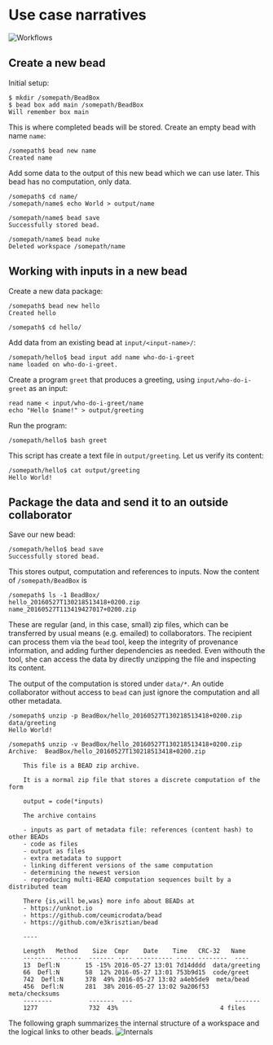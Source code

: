 # Use case narratives

![Workflows](https://raw.githubusercontent.com/ceumicrodata/bead/master/doc/workflows.png)

## Create a new bead

Initial setup:
```shell
$ mkdir /somepath/BeadBox
$ bead box add main /somepath/BeadBox
Will remember box main
```
This is where completed beads will be stored. Create an empty bead with name `name`:

    /somepath$ bead new name
    Created name
    
Add some data to the output of this new bead which we can use later. This bead has no computation, only data.

    /somepath$ cd name/
    /somepath/name$ echo World > output/name
    
    /somepath/name$ bead save
    Successfully stored bead.
    
    /somepath/name$ bead nuke
    Deleted workspace /somepath/name

## Working with inputs in a new bead 

Create a new data package:

    /somepath$ bead new hello
    Created hello

    /somepath$ cd hello/

Add data from an existing bead at `input/<input-name>/`:

    /somepath/hello$ bead input add name who-do-i-greet
    name loaded on who-do-i-greet.

Create a program `greet` that produces a greeting, using `input/who-do-i-greet` as an input:

    read name < input/who-do-i-greet/name
    echo "Hello $name!" > output/greeting

Run the program:

    /somepath/hello$ bash greet 

This script has create a text file in `output/greeting`. Let us verify its content:

    /somepath/hello$ cat output/greeting
    Hello World!

## Package the data and send it to an outside collaborator

Save our new bead:

    /somepath/hello$ bead save
    Successfully stored bead.

This stores output, computation and references to inputs. Now the content of `/somepath/BeadBox` is

    /somepath$ ls -1 BeadBox/
    hello_20160527T130218513418+0200.zip
    name_20160527T113419427017+0200.zip

These are regular (and, in this case, small) zip files, which can be transferred by usual means (e.g. emailed) to collaborators. The recipient can process them via the `bead` tool, keep the integrity of provenance information, and adding further dependencies as needed. Even withouth the tool, she can access the data by directly unzipping the file and inspecting its content. 

The output of the computation is stored under `data/*`. An outide collaborator without access to `bead` can just ignore the computation and all other metadata.

    /somepath$ unzip -p BeadBox/hello_20160527T130218513418+0200.zip data/greeting
    Hello World!
    
    /somepath$ unzip -v BeadBox/hello_20160527T130218513418+0200.zip 
    Archive:  BeadBox/hello_20160527T130218513418+0200.zip
		
		This file is a BEAD zip archive.
		
		It is a normal zip file that stores a discrete computation of the form
		
		output = code(*inputs)
		
		The archive contains

		- inputs as part of metadata file: references (content hash) to other BEADs
		- code as files
        - output as files
        - extra metadata to support
        - linking different versions of the same computation
        - determining the newest version
        - reproducing multi-BEAD computation sequences built by a distributed team

        There {is,will be,was} more info about BEADs at
        - https://unknot.io
        - https://github.com/ceumicrodata/bead
        - https://github.com/e3krisztian/bead

        ----

        Length   Method    Size  Cmpr    Date    Time   CRC-32   Name
        --------  ------  ------- ---- ---------- ----- --------  ----
        13  Defl:N       15 -15% 2016-05-27 13:01 7d14dddd  data/greeting
        66  Defl:N       58  12% 2016-05-27 13:01 753b9d15  code/greet
        742  Defl:N      378  49% 2016-05-27 13:02 a4eb5de9  meta/bead
        456  Defl:N      281  38% 2016-05-27 13:02 9a206f53  meta/checksums
        --------          -------  ---                            -------
        1277              732  43%                            4 files

The following graph summarizes the internal structure of a workspace and the logical links to other beads.
![Internals](https://raw.githubusercontent.com/ceumicrodata/bead/master/doc/internals.png)

